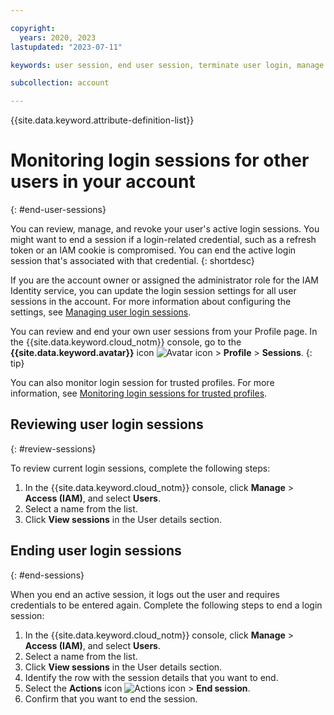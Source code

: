 ```yaml
---

copyright:
  years: 2020, 2023
lastupdated: "2023-07-11"

keywords: user session, end user session, terminate user login, manage account logins, revoke login

subcollection: account

---
```


{{site.data.keyword.attribute-definition-list}}


# Monitoring login sessions for other users in your account
{: #end-user-sessions}

You can review, manage, and revoke your user's active login sessions. You might want to end a session if a login-related credential, such as a refresh token or an IAM cookie is compromised. You can end the active login session that's associated with that credential.
{: shortdesc}

If you are the account owner or assigned the administrator role for the IAM Identity service, you can update the login session settings for all user sessions in the account. For more information about configuring the settings, see [Managing user login sessions](/docs/account?topic=account-iam-work-sessions).

You can review and end your own user sessions from your Profile page. In the {{site.data.keyword.cloud_notm}} console, go to the **{{site.data.keyword.avatar}}** icon ![Avatar icon](../icons/i-avatar-icon.svg "Avatar") > **Profile** > **Sessions**.
{: tip}

You can also monitor login session for trusted profiles. For more information, see [Monitoring login sessions for trusted profiles](/docs/account?topic=account-trusted-profile-monitor).

## Reviewing user login sessions
{: #review-sessions}

To review current login sessions, complete the following steps:

1. In the {{site.data.keyword.cloud_notm}} console, click **Manage** > **Access (IAM)**, and select **Users**.
1. Select a name from the list.
1. Click **View sessions** in the User details section.

## Ending user login sessions
{: #end-sessions}

When you end an active session, it logs out the user and requires credentials to be entered again. Complete the following steps to end a login session:

1. In the {{site.data.keyword.cloud_notm}} console, click **Manage** &gt; **Access (IAM)**, and select **Users**.
1. Select a name from the list.
1. Click **View sessions** in the User details section.
1. Identify the row with the session details that you want to end.
1. Select the **Actions** icon ![Actions icon](../icons/action-menu-icon.svg "Actions") > **End session**.
1. Confirm that you want to end the session.

